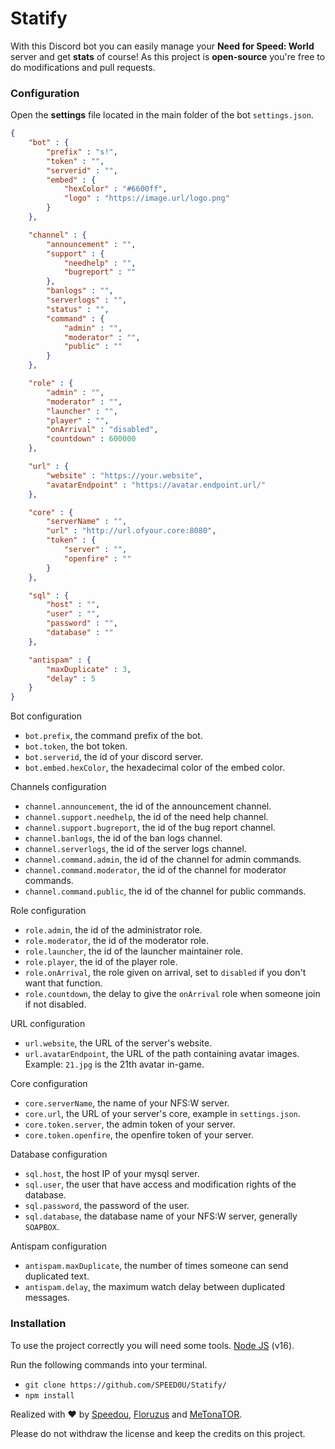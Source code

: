# Statify
With this Discord bot you can easily manage your **Need for Speed: World** server and get **stats** of course!
As this project is **open-source** you're free to do modifications and pull requests.

### Configuration
Open the **settings** file located in the main folder of the bot `settings.json`.

```JSON
{
    "bot" : {
        "prefix" : "s!",
        "token" : "",
        "serverid" : "",
        "embed" : {
            "hexColor" : "#6600ff",
            "logo" : "https://image.url/logo.png"
        }
    },

    "channel" : {
        "announcement" : "",
        "support" : {
            "needhelp" : "",
            "bugreport" : ""
        },
        "banlogs" : "",
        "serverlogs" : "",
        "status" : "",
        "command" : {
            "admin" : "",
            "moderator" : "",
            "public" : ""
        }
    },

    "role" : {
        "admin" : "",
        "moderator" : "",
        "launcher" : "",
        "player" : "",
        "onArrival" : "disabled",
        "countdown" : 600000
    },

    "url" : {
        "website" : "https://your.website",
        "avatarEndpoint" : "https://avatar.endpoint.url/"
    },

    "core" : {
        "serverName" : "",
        "url" : "http://url.ofyour.core:8080",
        "token" : {
            "server" : "",
            "openfire" : ""
        }
    },

    "sql" : {
        "host" : "",
        "user" : "",
        "password" : "",
        "database" : ""
    },

    "antispam" : {
        "maxDuplicate" : 3,
        "delay" : 5 
    }
}
```

Bot configuration
- `bot.prefix`, the command prefix of the bot.
- `bot.token`, the bot token.
- `bot.serverid`, the id of your discord server.
- `bot.embed.hexColor`, the hexadecimal color of the embed color.

Channels configuration
- `channel.announcement`, the id of the announcement channel.
- `channel.support.needhelp`, the id of the need help channel.
- `channel.support.bugreport`, the id of the bug report channel.
- `channel.banlogs`, the id of the ban logs channel.
- `channel.serverlogs`, the id of the server logs channel.
- `channel.command.admin`, the id of the channel for admin commands.
- `channel.command.moderator`, the id of the channel for moderator commands.
- `channel.command.public`, the id of the channel for public commands.

Role configuration
- `role.admin`, the id of the administrator role.
- `role.moderator`, the id of the moderator role.
- `role.launcher`, the id of the launcher maintainer role.
- `role.player`, the id of the player role.
- `role.onArrival`, the role given on arrival, set to `disabled` if you don't want that function.
- `role.countdown`, the delay to give the `onArrival` role when someone join if not disabled.

URL configuration
- `url.website`, the URL of the server's website.
- `url.avatarEndpoint`, the URL of the path containing avatar images. Example: `21.jpg` is the 21th avatar in-game.

Core configuration
- `core.serverName`, the name of your NFS:W server.
- `core.url`, the URL of your server's core, example in `settings.json`.
- `core.token.server`, the admin token of your server.
- `core.token.openfire`, the openfire token of your server.

Database configuration
- `sql.host`, the host IP of your mysql server.
- `sql.user`, the user that have access and modification rights of the database.
- `sql.password`, the password of the user.
- `sql.database`, the database name of your NFS:W server, generally `SOAPBOX`.

Antispam configuration
- `antispam.maxDuplicate`, the number of times someone can send duplicated text.
- `antispam.delay`, the maximum watch delay between duplicated messages.

### Installation

To use the project correctly you will need some tools.
[Node JS](https://nodejs.org/en/) (v16).

Run the following commands into your terminal.
- `git clone https://github.com/SPEED0U/Statify/`
- `npm install`

Realized with ❤️ by [Speedou](https://github.com/SPEED0U), [Floruzus](https://github.com/Floruzus) and [MeTonaTOR](https://github.com/MeTonaTOR).

Please do not withdraw the license and keep the credits on this project.
